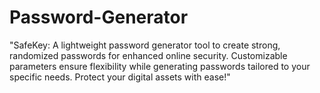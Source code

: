 # Password-Generator
"SafeKey: A lightweight password generator tool to create strong, randomized passwords for enhanced online security. Customizable parameters ensure flexibility while generating passwords tailored to your specific needs. Protect your digital assets with ease!"
